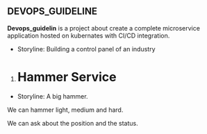## DEVOPS_GUIDELINE

**Devops_guidelin** is a project about create a complete microservice application hosted on kubernates with CI/CD integration.

* Storyline: Building a control panel of an industry


1. # Hammer Service

* Storyline: A big hammer. 

We can hammer light, medium and hard. 

We can ask about the position and the status.
